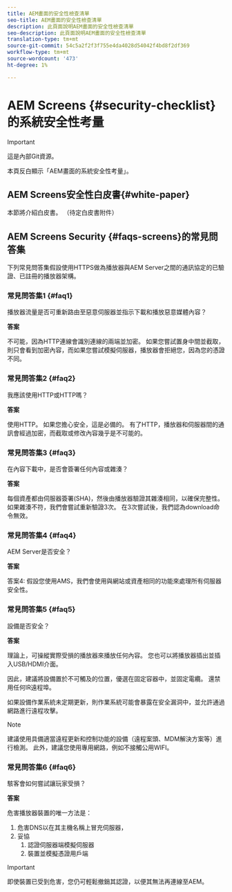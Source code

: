 ```yaml
---
title: AEM畫面的安全性檢查清單
seo-title: AEM畫面的安全性檢查清單
description: 此頁面說明AEM畫面的安全性檢查清單
seo-description: 此頁面說明AEM畫面的安全性檢查清單
translation-type: tm+mt
source-git-commit: 54c5a2f2f3f755e4da4028d54042f4bd8f2df369
workflow-type: tm+mt
source-wordcount: '473'
ht-degree: 1%

---
```



# AEM Screens {#security-checklist}的系統安全性考量

>[!IMPORTANT]
>這是內部Git資源。

本頁反白顯示「AEM畫面的系統安全性考量」。


## AEM Screens安全性白皮書{#white-paper}

本節將介紹白皮書。 （待定白皮書附件）


## AEM Screens Security {#faqs-screens}的常見問答集

下列常見問答集假設使用HTTPS做為播放器與AEM Server之間的通訊協定的已驗證、已註冊的播放器架構。

### 常見問答集1 {#faq1}

播放器流量是否可重新路由至惡意伺服器並指示下載和播放惡意媒體內容？

**答案**

不可能，因為HTTP連線會識別連線的兩端並加密。 如果您嘗試置身中間並截取，則只會看到加密內容，而如果您嘗試模擬伺服器，播放器會拒絕您，因為您的憑證不同。


### 常見問答集2 {#faq2}

我應該使用HTTP或HTTP嗎？

**答案**

使用HTTP。 如果您擔心安全，這是必備的。 有了HTTP，播放器和伺服器間的通訊會經過加密，而截取或修改內容幾乎是不可能的。


### 常見問答集3 {#faq3}

在內容下載中，是否會簽署任何內容或雜湊？

**答案**

每個資產都由伺服器簽署(SHA)，然後由播放器驗證其雜湊相同，以確保完整性。
如果雜湊不符，我們會嘗試重新驗證3次。 在3次嘗試後，我們認為download命令無效。


### 常見問答集4 {#faq4}

AEM Server是否安全？

**答案**

答案4: 假設您使用AMS，我們會使用與網站或資產相同的功能來處理所有伺服器安全性。


### 常見問答集5 {#faq5}

設備是否安全？

**答案**

理論上，可操縱實際受損的播放器來播放任何內容。 您也可以將播放器插出並插入USB/HDMI介面。

因此，建議將設備置於不可觸及的位置，優選在固定容器中，並固定電纜。 還禁用任何IR遠程埠。

如果設備作業系統未定期更新，則作業系統可能會暴露在安全漏洞中，並允許通過網路進行遠程攻擊。

>[!NOTE]
>
>建議使用具備適當遠程更新和控制功能的設備（遠程案頭、MDM解決方案等）進行檢測。 此外，建議您使用專用網路，例如不接觸公用WIFI。


### 常見問答集6 {#faq6}

駭客會如何嘗試讓玩家受損？

**答案**

危害播放器裝置的唯一方法是：

1. 危害DNS以在其主機名稱上冒充伺服器，
1. 妥協
   1. 認證伺服器端模擬伺服器
   1. 裝置並模擬憑證用戶端

>[!IMPORTANT]
>即使裝置已受到危害，您仍可輕鬆撤銷其認證，以便其無法再連線至AEM。





